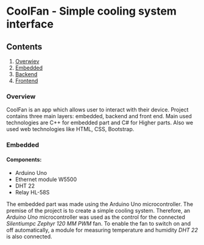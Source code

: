 # CoolFan - Simple cooling system interface

## Contents
1. [Overwiev](#overview)
2. [Embedded](#embedded)
3. [Backend](#backend)
4. [Frontend](#frontend)

### Overview

CoolFan is an app which allows user to interact with their device. Project contains three main layers: embedded, backend and front end. Main used technologies are C++ for embedded part and C# for Higher parts. Also we used web technologies like HTML, CSS, Bootstrap.

### Embedded
#### Components:
- Arduino Uno
- Ethernet module W5500
- DHT 22
- Relay HL-58S

The embedded part was made using the Arduino Uno microcontroller. The premise of the project is to create a simple cooling system. Therefore, an *Arduino Uno* microcontroller was used as the control for the connected *Silentiumpc Zephyr 120 MM PWM* fan. To enable the fan to switch on and off automatically, a module for measuring temperature and humidity *DHT 22* is also connected.
